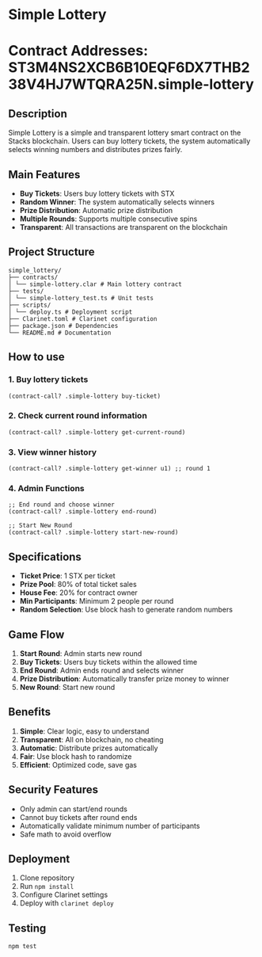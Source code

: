 # Simple Lottery
# Contract Addresses: ST3M4NS2XCB6B10EQF6DX7THB238V4HJ7WTQRA25N.simple-lottery

## Description
Simple Lottery is a simple and transparent lottery smart contract on the Stacks blockchain. Users can buy lottery tickets, the system automatically selects winning numbers and distributes prizes fairly.

## Main Features
- **Buy Tickets**: Users buy lottery tickets with STX
- **Random Winner**: The system automatically selects winners
- **Prize Distribution**: Automatic prize distribution
- **Multiple Rounds**: Supports multiple consecutive spins
- **Transparent**: All transactions are transparent on the blockchain

## Project Structure
```
simple_lottery/
├── contracts/
│ └── simple-lottery.clar # Main lottery contract
├── tests/
│ └── simple-lottery_test.ts # Unit tests
├── scripts/
│ └── deploy.ts # Deployment script
├── Clarinet.toml # Clarinet configuration
├── package.json # Dependencies
└── README.md # Documentation
```

## How to use

### 1. Buy lottery tickets
```clarity
(contract-call? .simple-lottery buy-ticket)
```

### 2. Check current round information
```clarity
(contract-call? .simple-lottery get-current-round)
```

### 3. View winner history
```clarity
(contract-call? .simple-lottery get-winner u1) ;; round 1
```

### 4. Admin Functions
```clarity
;; End round and choose winner
(contract-call? .simple-lottery end-round)

;; Start New Round
(contract-call? .simple-lottery start-new-round)
```

## Specifications
- **Ticket Price**: 1 STX per ticket
- **Prize Pool**: 80% of total ticket sales
- **House Fee**: 20% for contract owner
- **Min Participants**: Minimum 2 people per round
- **Random Selection**: Use block hash to generate random numbers

## Game Flow
1. **Start Round**: Admin starts new round
2. **Buy Tickets**: Users buy tickets within the allowed time
3. **End Round**: Admin ends round and selects winner
4. **Prize Distribution**: Automatically transfer prize money to winner
5. **New Round**: Start new round

## Benefits
1. **Simple**: Clear logic, easy to understand
2. **Transparent**: All on blockchain, no cheating
3. **Automatic**: Distribute prizes automatically
4. **Fair**: Use block hash to randomize
5. **Efficient**: Optimized code, save gas

## Security Features
- Only admin can start/end rounds
- Cannot buy tickets after round ends
- Automatically validate minimum number of participants
- Safe math to avoid overflow

## Deployment
1. Clone repository
2. Run `npm install`
3. Configure Clarinet settings
4. Deploy with `clarinet deploy`

## Testing
```bash
npm test
```
